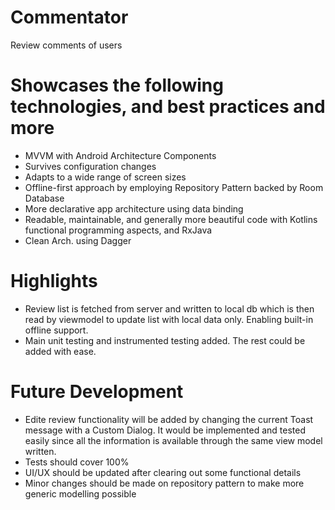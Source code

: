 # Commentator
Review comments of users

# Showcases the following technologies, and best practices and more
* MVVM with Android Architecture Components
* Survives configuration changes
* Adapts to a wide range of screen sizes
* Offline-first approach by employing Repository Pattern backed by Room Database
* More declarative app architecture using data binding
* Readable, maintainable, and generally more beautiful code with Kotlins functional programming aspects, and RxJava
* Clean Arch. using Dagger

# Highlights
* Review list is fetched from server and written to local db which is then read by viewmodel to update list with local data only. Enabling built-in offline support.
* Main unit testing and instrumented testing added. The rest could be added with ease.

# Future Development
* Edite review functionality will be added by changing the current Toast message with a Custom Dialog. It would be implemented and tested easily since all the information is available through the same view model written.
* Tests should cover 100%
* UI/UX should be updated after clearing out some functional details
* Minor changes should be made on repository pattern to make more generic modelling possible
